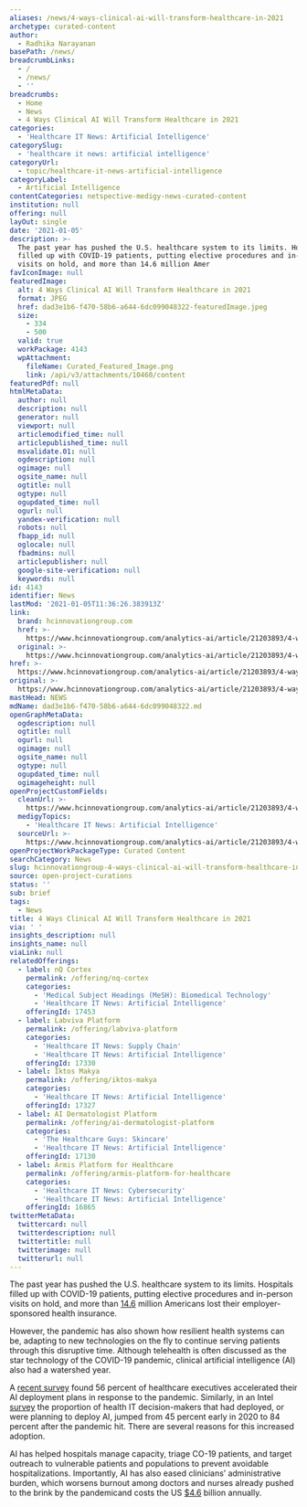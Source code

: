 ```yaml
---
aliases: /news/4-ways-clinical-ai-will-transform-healthcare-in-2021
archetype: curated-content
author:
  - Radhika Narayanan
basePath: /news/
breadcrumbLinks:
  - /
  - /news/
  - ''
breadcrumbs:
  - Home
  - News
  - 4 Ways Clinical AI Will Transform Healthcare in 2021
categories:
  - 'Healthcare IT News: Artificial Intelligence'
categorySlug:
  - 'healthcare it news: artificial intelligence'
categoryUrl:
  - topic/healthcare-it-news-artificial-intelligence
categoryLabel:
  - Artificial Intelligence
contentCategories: netspective-medigy-news-curated-content
institution: null
offering: null
layOut: single
date: '2021-01-05'
description: >-
  The past year has pushed the U.S. healthcare system to its limits. Hospitals
  filled up with COVID-19 patients, putting elective procedures and in-person
  visits on hold, and more than 14.6 million Amer
favIconImage: null
featuredImage:
  alt: 4 Ways Clinical AI Will Transform Healthcare in 2021
  format: JPEG
  href: dad3e1b6-f470-58b6-a644-6dc099048322-featuredImage.jpeg
  size:
    - 334
    - 500
  valid: true
  workPackage: 4143
  wpAttachment:
    fileName: Curated_Featured_Image.png
    link: /api/v3/attachments/10460/content
featuredPdf: null
htmlMetaData:
  author: null
  description: null
  generator: null
  viewport: null
  articlemodified_time: null
  articlepublished_time: null
  msvalidate.01: null
  ogdescription: null
  ogimage: null
  ogsite_name: null
  ogtitle: null
  ogtype: null
  ogupdated_time: null
  ogurl: null
  yandex-verification: null
  robots: null
  fbapp_id: null
  oglocale: null
  fbadmins: null
  articlepublisher: null
  google-site-verification: null
  keywords: null
id: 4143
identifier: News
lastMod: '2021-01-05T11:36:26.383913Z'
link:
  brand: hcinnovationgroup.com
  href: >-
    https://www.hcinnovationgroup.com/analytics-ai/article/21203893/4-ways-clinical-ai-will-transform-healthcare-in-2021
  original: >-
    https://www.hcinnovationgroup.com/analytics-ai/article/21203893/4-ways-clinical-ai-will-transform-healthcare-in-2021
href: >-
  https://www.hcinnovationgroup.com/analytics-ai/article/21203893/4-ways-clinical-ai-will-transform-healthcare-in-2021
original: >-
  https://www.hcinnovationgroup.com/analytics-ai/article/21203893/4-ways-clinical-ai-will-transform-healthcare-in-2021
mastHead: NEWS
mdName: dad3e1b6-f470-58b6-a644-6dc099048322.md
openGraphMetaData:
  ogdescription: null
  ogtitle: null
  ogurl: null
  ogimage: null
  ogsite_name: null
  ogtype: null
  ogupdated_time: null
  ogimageheight: null
openProjectCustomFields:
  cleanUrl: >-
    https://www.hcinnovationgroup.com/analytics-ai/article/21203893/4-ways-clinical-ai-will-transform-healthcare-in-2021
  medigyTopics:
    - 'Healthcare IT News: Artificial Intelligence'
  sourceUrl: >-
    https://www.hcinnovationgroup.com/analytics-ai/article/21203893/4-ways-clinical-ai-will-transform-healthcare-in-2021
openProjectWorkPackageType: Curated Content
searchCategory: News
slug: hcinnovationgroup-4-ways-clinical-ai-will-transform-healthcare-in-2021
source: open-project-curations
status: ''
sub: brief
tags:
  - News
title: 4 Ways Clinical AI Will Transform Healthcare in 2021
via: ' '
insights_description: null
insights_name: null
viaLink: null
relatedOfferings:
  - label: nQ Cortex
    permalink: /offering/nq-cortex
    categories:
      - 'Medical Subject Headings (MeSH): Biomedical Technology'
      - 'Healthcare IT News: Artificial Intelligence'
    offeringId: 17453
  - label: Labviva Platform
    permalink: /offering/labviva-platform
    categories:
      - 'Healthcare IT News: Supply Chain'
      - 'Healthcare IT News: Artificial Intelligence'
    offeringId: 17330
  - label: Iktos Makya
    permalink: /offering/iktos-makya
    categories:
      - 'Healthcare IT News: Artificial Intelligence'
    offeringId: 17327
  - label: AI Dermatologist Platform
    permalink: /offering/ai-dermatologist-platform
    categories:
      - 'The Healthcare Guys: Skincare'
      - 'Healthcare IT News: Artificial Intelligence'
    offeringId: 17130
  - label: Armis Platform for Healthcare
    permalink: /offering/armis-platform-for-healthcare
    categories:
      - 'Healthcare IT News: Cybersecurity'
      - 'Healthcare IT News: Artificial Intelligence'
    offeringId: 16865
twitterMetaData:
  twittercard: null
  twitterdescription: null
  twittertitle: null
  twitterimage: null
  twitterurl: null
---
```

<p>The past year has pushed the U.S. healthcare system to its limits. Hospitals filled up with COVID-19 patients, putting elective procedures and in-person visits on hold, and more than <a href="https://www.commonwealthfund.org/publications/issue-briefs/2020/oct/how-many-lost-jobs-employer-coverage-pandemic#:~:text=We%20estimate%20that%20about%207.7,June%20because%20of%20the%20pandemic.">14.6</a> million Americans lost their employer-sponsored health insurance.</p><p>However, the pandemic has also shown how resilient health systems can be, adapting to new technologies on the fly to continue serving patients through this disruptive time. Although telehealth is often discussed as the star technology of the COVID-19 pandemic, clinical artificial intelligence (AI) also had a watershed year.</p><p>A <a href="https://www.optum.com/about-us/news/confidence-artificial-intelligence-increases.html">recent survey</a> found 56 percent of healthcare executives accelerated their AI deployment plans in response to the pandemic. Similarly, in an Intel <a href="https://newsroom.intel.com/wp-content/uploads/sites/11/2020/11/AdvancingAI-Infographic.pdf">survey</a> the proportion of health IT decision-makers that had deployed, or were planning to deploy AI, jumped from 45 percent early in 2020 to 84 percent after the pandemic hit. There are several reasons for this increased adoption.</p><p>AI has helped hospitals manage capacity, triage CO-19 patients, and target outreach to vulnerable patients and populations to prevent avoidable hospitalizations. Importantly, AI has also eased clinicians’ administrative burden, which worsens burnout among doctors and nurses already pushed to the brink by the pandemicand costs the US <a href="https://www.acpjournals.org/doi/10.7326/M18-1422">$4.6</a> billion annually.</p>